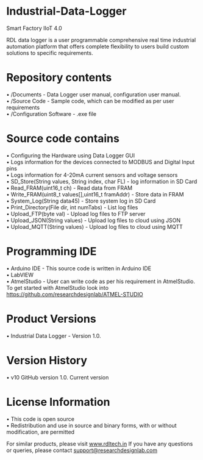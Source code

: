 # Industrial-Data-Logger
Smart Factory IIoT 4.0

RDL data logger is a user programmable comprehensive real time industrial automation platform that offers complete flexibility to users build custom solutions to specific requirements. 

# Repository contents
• /Documents - Data Logger user manual, configuration user manual.                                                                       
• /Source Code - Sample code, which can be modified as per user requirements                                                             
• /Configuration Software - .exe file

# Source code contains
• Configuring the Hardware using Data Logger GUI                                                                                         
• Logs information for the devices connected to MODBUS and Digital Input pins                                                                                                                    
• Logs information for 4-20mA current sensors and voltage sensors                                                                       
• SD_Store(String values, String index, char FL) - log information in SD Card                                                           
• Read_FRAM(uint16_t ch) - Read data from FRAM                                                                                           
• Write_FRAM(uint8_t values[],uint16_t framAddr) - Store data in FRAM                                                                   
• System_Log(String data45) - Store system log in SD Card                                                                               
• Print_Directory(File dir, int numTabs) - List log files                                                                               
• Upload_FTP(byte val) -  Upload log files to FTP server                                                                                 
• Upload_JSON(String values) -  Upload log files to cloud using JSON                                                                   
• Upload_MQTT(String values) -  Upload log files to cloud using MQTT                                                                     

# Programming IDE
• Arduino IDE - This source code is written in Arduino IDE                                                                               
• LabVIEW                                                                                                                               
• AtmelStudio - User can write code as per his requirement in AtmelStudio.                                                               
                To get started with AtmelStudio look into https://github.com/researchdesignlab/ATMEL-STUDIO  
		
# Product Versions
• Industrial Data Logger - Version 1.0.

# Version History
• v10 GitHub version 1.0. Current version

# License Information
• This code is open source                                                                                                               
• Redistribution and use in source and binary forms, with or without modification, are permitted

For similar products, please visit www.rdltech.in
If you have any questions or queries, please contact support@researchdesignlab.com
